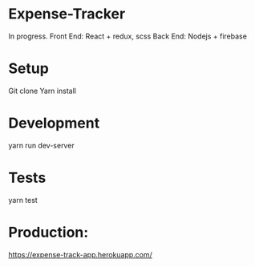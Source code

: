 # Expense-Tracker
In progress.
Front End: React + redux, scss
Back End: Nodejs + firebase

# Setup
Git clone
Yarn install

# Development
yarn run dev-server

# Tests
yarn test

# Production:
https://expense-track-app.herokuapp.com/
